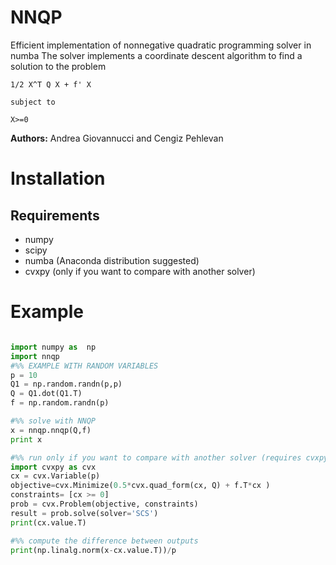 NNQP
====

Efficient implementation of nonnegative quadratic programming solver in numba 
The solver implements a coordinate descent algorithm to find a solution to the problem

```
1/2 X^T Q X + f' X

subject to

X>=0
```


**Authors:** 
Andrea Giovannucci and Cengiz Pehlevan

Installation
============

Requirements
------------
- numpy
- scipy
- numba (Anaconda distribution suggested) 
- cvxpy (only if you want to compare with another solver)

Example
========

```python

import numpy as  np
import nnqp
#%% EXAMPLE WITH RANDOM VARIABLES
p = 10
Q1 = np.random.randn(p,p)
Q = Q1.dot(Q1.T)
f = np.random.randn(p)

#%% solve with NNQP
x = nnqp.nnqp(Q,f)
print x

#%% run only if you want to compare with another solver (requires cvxpy)
import cvxpy as cvx
cx = cvx.Variable(p) 
objective=cvx.Minimize(0.5*cvx.quad_form(cx, Q) + f.T*cx ) 
constraints= [cx >= 0]
prob = cvx.Problem(objective, constraints)
result = prob.solve(solver='SCS')
print(cx.value.T)

#%% compute the difference between outputs
print(np.linalg.norm(x-cx.value.T))/p
```
